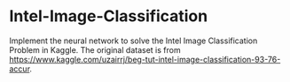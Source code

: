 # Intel-Image-Classification
Implement the neural network to solve the Intel Image Classification Problem in Kaggle. The original dataset is from https://www.kaggle.com/uzairrj/beg-tut-intel-image-classification-93-76-accur.
